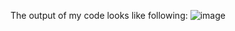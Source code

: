 The output of my code looks like following:
![image](https://github.com/Prash7661/Node.js-Express.js-Quora-Website/assets/115719099/950c6519-b3e6-4435-beca-66a520f1b4ff)
